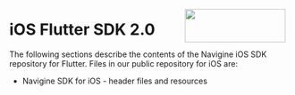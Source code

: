 <a href="http://navigine.com"><img src="https://navigine.com/assets/web/images/logo.svg" align="right" height="60" width="180" hspace="10" vspace="5"></a>

# iOS Flutter SDK 2.0

The following sections describe the contents of the Navigine iOS SDK repository for Flutter. Files in our public repository for iOS are:

- Navigine SDK for iOS - header files and resources
